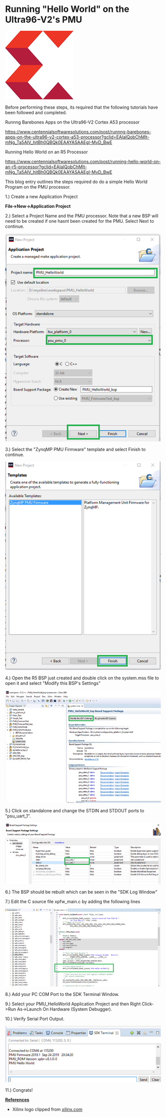 # Running "Hello World" on the Ultra96-V2's PMU

![xilinx_logo_1](xilinx_logo_1.png)

Before performing these steps, its required that the following tutorials have been followed and completed.  

 Runnng Barebones Apps on the Ultra96-V2 Cortex A53 processor

 https://www.centennialsoftwaresolutions.com/post/runnng-barebones-apps-on-the-ultra96-v2-cortex-a53-processor?gclid=EAIaIQobChMIt-mNg_Ta5AIV_hitBh0QBQk0EAAYASAAEgI-MvD_BwE 

 Running Hello World on an R5 Processor

 https://www.centennialsoftwaresolutions.com/post/running-hello-world-on-an-r5-processor?gclid=EAIaIQobChMIt-mNg_Ta5AIV_hitBh0QBQk0EAAYASAAEgI-MvD_BwE 

This blog entry outlines the steps required do do a simple Hello World Program on the PMU processor.

1.) Create a new Application Project

**File->New->Application Project**

2.) Select a Project Name and the PMU processor. Note that a new BSP will need to be created if one hasnt been created for the PMU. Select Next to continue.

![application_project_paremeters_2](application_project_paremeters_2.png)

3.) Select the "ZynqMP PMU Firmware" template and select Finish to continue.

![zynqmp_pmu_firmware_3](zynqmp_pmu_firmware_3.png)

4.) Open the R5 BSP just created and double click on the system.mss file to open it and select "Modify this BSP's Settings"

![modify_bsp_settings_4](modify_bsp_settings_4.png)

5.) Click on standalone and change the STDIN and STDOUT ports to "psu\_uart\_1".

![psu_uart_1_5](psu_uart_1_5.png)

6.) The BSP should be rebuilt which can be seen in the "SDK Log Window"

7.) Edit the C source file xpfw\_main.c by adding the following lines

![edit_c_source_file_6](edit_c_source_file_6.png)

8.) Add your PC COM Port to the SDK Terminal Window.

9.) Select your PMU\_HelloWorld Application Project and then Right Click->Run As->Launch On Hardware (System Debugger).

10.) Verify Serial Port Output.

![verify_serial_port_outlet_7](verify_serial_port_outlet_7.png)

11.) Congrats!

**<u><span>References</span></u>**

-   Xilinx logo clipped from [<u><span>xilinx.com</span></u>](http://xilinx.com/)